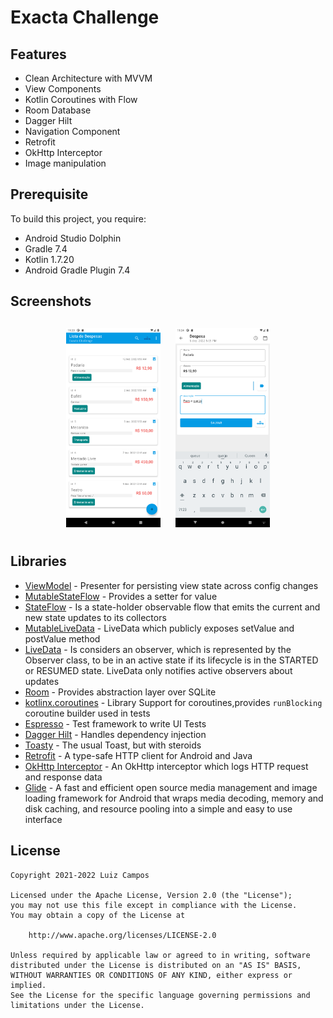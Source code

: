 # Exacta Challenge

## Features

* Clean Architecture with MVVM
* View Components
* Kotlin Coroutines with Flow
* Room Database
* Dagger Hilt
* Navigation Component
* Retrofit
* OkHttp Interceptor
* Image manipulation

## Prerequisite

To build this project, you require:

* Android Studio Dolphin
* Gradle 7.4
* Kotlin 1.7.20
* Android Gradle Plugin 7.4

## Screenshots

<h4 align="center">
<img src="images/expenses-list.png" width="30%" vspace="10" hspace="10">
<img src="images/adding-expenses.png" width="30%" vspace="10" hspace="10"><br>

## Libraries

* [ViewModel](https://developer.android.com/topic/libraries/architecture/viewmodel) - Presenter for persisting view state across config changes
* [MutableStateFlow](https://kotlinlang.org/api/kotlinx.coroutines/kotlinx-coroutines-core/kotlinx.coroutines.flow/-mutable-state-flow) - Provides a setter for value
* [StateFlow](https://developer.android.com/kotlin/flow/stateflow-and-sharedflow) - Is a state-holder observable flow that emits the current and new state updates to its collectors
* [MutableLiveData](https://developer.android.com/reference/kotlin/androidx/lifecycle/MutableLiveData) - LiveData which publicly exposes setValue and postValue method
* [LiveData](https://developer.android.com/topic/libraries/architecture/livedata) - Is considers an observer, which is represented by the Observer class, to be in an active state if its lifecycle is in the STARTED or RESUMED state. LiveData only notifies active observers about updates
* [Room](https://developer.android.com/training/data-storage/room) - Provides abstraction layer over SQLite
* [kotlinx.coroutines](https://github.com/Kotlin/kotlinx.coroutines) - Library Support for coroutines,provides `runBlocking` coroutine builder used in tests
* [Espresso](https://developer.android.com/training/testing/espresso) - Test framework to write UI Tests
* [Dagger Hilt](https://dagger.dev/hilt) - Handles dependency injection
* [Toasty](https://github.com/GrenderG/Toasty) - The usual Toast, but with steroids
* [Retrofit](https://square.github.io/retrofit) - A type-safe HTTP client for Android and Java
* [OkHttp Interceptor](https://github.com/square/okhttp/tree/master/okhttp-logging-interceptor) - An OkHttp interceptor which logs HTTP request and response data
* [Glide](https://github.com/bumptech/glide) - A fast and efficient open source media management and image loading framework for Android that wraps media decoding, memory and disk caching, and resource pooling into a simple and easy to use interface
  
## License

```license
Copyright 2021-2022 Luiz Campos

Licensed under the Apache License, Version 2.0 (the "License");
you may not use this file except in compliance with the License.
You may obtain a copy of the License at

    http://www.apache.org/licenses/LICENSE-2.0

Unless required by applicable law or agreed to in writing, software
distributed under the License is distributed on an "AS IS" BASIS,
WITHOUT WARRANTIES OR CONDITIONS OF ANY KIND, either express or implied.
See the License for the specific language governing permissions and
limitations under the License.
```
